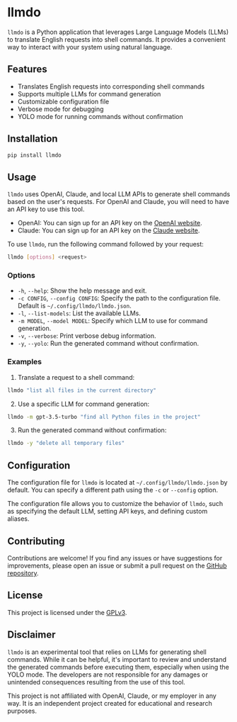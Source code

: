 # llmdo

`llmdo` is a Python application that leverages Large Language Models (LLMs) to translate English requests into shell commands. It provides a convenient way to interact with your system using natural language.

## Features

- Translates English requests into corresponding shell commands
- Supports multiple LLMs for command generation
- Customizable configuration file
- Verbose mode for debugging
- YOLO mode for running commands without confirmation

## Installation

```bash
pip install llmdo
```

## Usage

`llmdo` uses OpenAI, Claude, and local LLM APIs to generate shell commands based on the user's requests.
For OpenAI and Claude, you will need to have an API key to use this tool.

- OpenAI: You can sign up for an API key on the [OpenAI website](https://platform.openai.com/).
- Claude: You can sign up for an API key on the [Claude website](https://claude.ai/).

To use `llmdo`, run the following command followed by your request:

```bash
llmdo [options] <request>
```

### Options

- `-h`, `--help`: Show the help message and exit.
- `-c CONFIG`, `--config CONFIG`: Specify the path to the configuration file. Default is `~/.config/llmdo/llmdo.json`.
- `-l`, `--list-models`: List the available LLMs.
- `-m MODEL`, `--model MODEL`: Specify which LLM to use for command generation.
- `-v`, `--verbose`: Print verbose debug information.
- `-y`, `--yolo`: Run the generated command without confirmation.

### Examples

1. Translate a request to a shell command:

```bash
llmdo "list all files in the current directory"
```

2. Use a specific LLM for command generation:

```bash
llmdo -m gpt-3.5-turbo "find all Python files in the project"
```

3. Run the generated command without confirmation:

```bash
llmdo -y "delete all temporary files"
```

## Configuration

The configuration file for `llmdo` is located at `~/.config/llmdo/llmdo.json` by default. You can specify a different path using the `-c` or `--config` option.

The configuration file allows you to customize the behavior of `llmdo`, such as specifying the default LLM, setting API keys, and defining custom aliases.

## Contributing

Contributions are welcome! If you find any issues or have suggestions for improvements, please open an issue or submit a pull request on the [GitHub repository](https://github.com/randombk/llmdo).

## License

This project is licensed under the [GPLv3](LICENSE).

## Disclaimer

`llmdo` is an experimental tool that relies on LLMs for generating shell commands. While it can be helpful, it's important to review and understand the generated commands before executing them, especially when using the YOLO mode. The developers are not responsible for any damages or unintended consequences resulting from the use of this tool.

This project is not affiliated with OpenAI, Claude, or my employer in any way. It is an independent project created for educational and research purposes.

